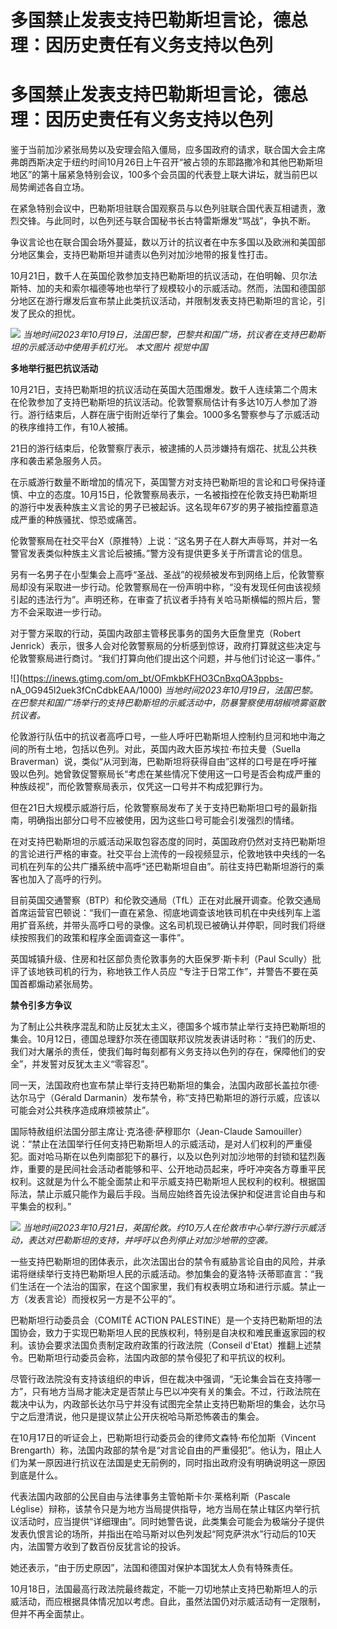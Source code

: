 # 多国禁止发表支持巴勒斯坦言论，德总理：因历史责任有义务支持以色列

# 多国禁止发表支持巴勒斯坦言论，德总理：因历史责任有义务支持以色列

鉴于当前加沙紧张局势以及安理会陷入僵局，应多国政府的请求，联合国大会主席弗朗西斯决定于纽约时间10月26日上午召开“被占领的东耶路撒冷和其他巴勒斯坦地区”的第十届紧急特别会议，100多个会员国的代表登上联大讲坛，就当前巴以局势阐述各自立场。

在紧急特别会议中，巴勒斯坦驻联合国观察员与以色列驻联合国代表互相谴责，激烈交锋。与此同时，以色列还与联合国秘书长古特雷斯爆发“骂战”，争执不断。

争议言论也在联合国会场外蔓延，数以万计的抗议者在中东多国以及欧洲和美国部分地区集会，支持巴勒斯坦并谴责以色列对加沙地带的报复性打击。

10月21日，数千人在英国伦敦参加支持巴勒斯坦的抗议活动，在伯明翰、贝尔法斯特、加的夫和索尔福德等地也举行了规模较小的示威活动。然而，法国和德国部分地区在游行爆发后宣布禁止此类抗议活动，并限制发表支持巴勒斯坦的言论，引发了民众的担忧。

![](https://inews.gtimg.com/om_bt/OdHIuEkTrHr3eQCNR5jhFGDwSLoXuoXnNlP8DpJbiEiU8AA/1000)
_当地时间2023年10月19日，法国巴黎，巴黎共和国广场，抗议者在支持巴勒斯坦的示威活动中使用手机灯光。 本文图片 视觉中国_

**多地举行挺巴抗议活动**

10月21日，支持巴勒斯坦的抗议活动在英国大范围爆发。数千人连续第二个周末在伦敦参加了支持巴勒斯坦的抗议活动。伦敦警察局估计有多达10万人参加了游行。游行结束后，人群在唐宁街附近举行了集会。1000多名警察参与了示威活动的秩序维持工作，有10人被捕。

21日的游行结束后，伦敦警察厅表示，被逮捕的人员涉嫌持有烟花、扰乱公共秩序和袭击紧急服务人员。

在示威游行数量不断增加的情况下，英国警方对支持巴勒斯坦的言论和口号保持谨慎、中立的态度。10月15日，伦敦警察局表示，一名被指控在伦敦支持巴勒斯坦的游行中发表种族主义言论的男子已被起诉。这名现年67岁的男子被指控蓄意造成严重的种族骚扰、惊恐或痛苦。

伦敦警察局在社交平台X（原推特）上说：“这名男子在人群大声辱骂，并对一名警官发表类似种族主义言论后被捕。”警方没有提供更多关于所谓言论的信息。

另有一名男子在小型集会上高呼“圣战、圣战”的视频被发布到网络上后，伦敦警察局却没有采取进一步行动。伦敦警察局在一份声明中称，“没有发现任何由该视频引起的违法行为”。声明还称，在审查了抗议者手持有关哈马斯横幅的照片后，警方不会采取进一步行动。

对于警方采取的行动，英国内政部主管移民事务的国务大臣詹里克（Robert
Jenrick）表示，很多人会对伦敦警察局的分析感到惊讶，政府打算就这些决定与伦敦警察局进行商讨。“我们打算向他们提出这个问题，并与他们讨论这一事件。”

![](https://inews.gtimg.com/om_bt/OFmkbKFHO3CnBxqOA3ppbs-
nA_0G945l2uek3fCnCdbkEAA/1000)
_当地时间2023年10月19日，法国巴黎。在巴黎共和国广场举行的支持巴勒斯坦的示威活动中，防暴警察使用胡椒喷雾驱散抗议者。_

伦敦游行队伍中的抗议者高呼口号，一些人呼吁巴勒斯坦人控制约旦河和地中海之间的所有土地，包括以色列。对此，英国内政大臣苏埃拉·布拉夫曼（Suella
Braverman）说，类似“从河到海，巴勒斯坦将获得自由”这样的口号是在呼吁摧毁以色列。她曾敦促警察局长“考虑在某些情况下使用这一口号是否会构成严重的种族歧视”，而伦敦警察局表示，仅凭这一口号并不构成犯罪行为。

但在21日大规模示威游行后，伦敦警察局发布了关于支持巴勒斯坦口号的最新指南，明确指出部分口号不应被使用，因为这些口号可能会引发强烈的情绪。

在对支持巴勒斯坦的示威活动采取包容态度的同时，英国政府仍然对支持巴勒斯坦的言论进行严格的审查。社交平台上流传的一段视频显示，伦敦地铁中央线的一名司机在列车的公共广播系统中高呼“还巴勒斯坦自由”。前往支持巴勒斯坦游行的乘客也加入了高呼的行列。

目前英国交通警察（BTP）和伦敦交通局（TfL）正在对此展开调查。伦敦交通局首席运营官巴顿说：“我们一直在紧急、彻底地调查该地铁司机在中央线列车上滥用扩音系统，并带头高呼口号的录像。这名司机现已被确认并停职，同时我们将继续按照我们的政策和程序全面调查这一事件”。

英国城镇升级、住房和社区部负责伦敦事务的大臣保罗·斯卡利（Paul Scully）批评了该地铁司机的行为，称地铁工作人员应
“专注于日常工作”，并警告不要在英国首都煽动紧张局势。

**禁令引多方争议**

为了制止公共秩序混乱和防止反犹太主义，德国多个城市禁止举行支持巴勒斯坦的集会。10月12日，德国总理舒尔茨在德国联邦议院发表讲话时称：“我们的历史、我们对大屠杀的责任，使我们每时每刻都有义务支持以色列的存在，保障他们的安全”，并发誓对反犹太主义“零容忍”。

同一天，法国政府也宣布禁止举行支持巴勒斯坦的集会，法国内政部长盖拉尔德·达尔马宁（Gérald
Darmanin）发布禁令，称“支持巴勒斯坦的游行示威，应该以可能会对公共秩序造成麻烦被禁止”。

国际特赦组织法国分部主席让·克洛德·萨穆耶尔（Jean-Claude
Samouiller）说：“禁止在法国举行任何支持巴勒斯坦人的示威活动，是对人们权利的严重侵犯。面对哈马斯在以色列南部犯下的暴行，以及以色列对加沙地带的封锁和猛烈轰炸，重要的是民间社会活动者能够和平、公开地动员起来，呼吁冲突各方尊重平民权利。这就是为什么不能全面禁止和平示威支持巴勒斯坦人民权利的权利。根据国际法，禁止示威只能作为最后手段。当局应始终首先设法保护和促进言论自由与和平集会的权利。”

![](https://inews.gtimg.com/om_bt/OH6BRvSdP7sFp3NLnzLeFb7cILVzjrP3zAQgGIm2Mkm6sAA/1000)
_当地时间2023年10月21日，英国伦敦。约10万人在伦敦市中心举行游行示威活动，表达对巴勒斯坦的支持，并呼吁以色列停止对加沙地带的空袭。_

一些支持巴勒斯坦的团体表示，此次法国出台的禁令有威胁言论自由的风险，并承诺将继续举行支持巴勒斯坦人民的示威活动。参加集会的夏洛特·沃蒂耶直言：“我们生活在一个法治的国家，在这个国家里，我们有权表明立场和进行示威。禁止一方（发表言论）而授权另一方是不公平的”。

巴勒斯坦行动委员会（COMITÉ ACTION
PALESTINE）是一个支持巴勒斯坦的法国协会，致力于实现巴勒斯坦人民的民族权利，特别是自决权和难民重返家园的权利。该协会要求法国负责制定政府政策的行政法院（Conseil
d'Etat）推翻上述禁令。巴勒斯坦行动委员会称，法国内政部的禁令侵犯了和平抗议的权利。

尽管行政法院没有支持该组织的申诉，但在裁决中强调，“无论集会旨在支持哪一方”，只有地方当局才能决定是否禁止与巴以冲突有关的集会。不过，行政法院在裁决中认为，内政部长达尔马宁并没有试图完全禁止支持巴勒斯坦的集会，达尔马宁之后澄清说，他只是提议禁止公开庆祝哈马斯恐怖袭击的集会。

在10月17日的听证会上，巴勒斯坦行动委员会的律师文森特·布伦加斯（Vincent
Brengarth）称，法国内政部的禁令是“对言论自由的严重侵犯”。他认为，阻止人们为某一原因进行抗议在法国是史无前例的，同时指出政府没有明确说明这一原因到底是什么。

代表法国内政部的公民自由与法律事务主管帕斯卡尔·莱格利斯（Pascale
Léglise）辩称，该禁令只是为地方当局提供指导，地方当局在禁止辖区内举行抗议活动时，应当提供“详细理由”。同时她警告说，此类集会可能会为极端分子提供发表仇恨言论的场所，并指出在哈马斯对以色列发起“阿克萨洪水”行动后的10天内，法国警方收到了数百份反犹言论的投诉。

她还表示，“由于历史原因”，法国和德国对保护本国犹太人负有特殊责任。

10月18日，法国最高行政法院最终裁定，不能一刀切地禁止支持巴勒斯坦人的示威活动，而应根据具体情况加以考虑。自此，虽然法国仍对示威活动有一定限制，但并不再全面禁止。


